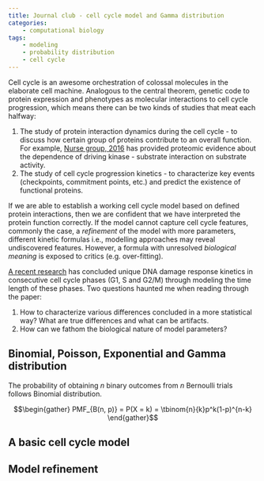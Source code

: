 ```yaml
---
title: Journal club - cell cycle model and Gamma distribution
categories:
    - computational biology
tags:
    - modeling
    - probability distribution
    - cell cycle
---
```


Cell cycle is an awesome orchestration of colossal molecules in the elaborate cell machine. Analogous to the central theorem, genetic code to protein expression and phenotypes as molecular interactions to cell cycle progression, which means there can be two kinds of studies that meat each halfway:



1. The study of protein interaction dynamics during the cell cycle - to discuss how certain group of proteins contribute to an overall function. For example, <a href="https://dx.doi.org/10.1016/j.cell.2016.11.034">Nurse group, 2016</a> has provided proteomic evidence about the dependence of driving kinase - substrate interaction on substrate activity.
2. The study of cell cycle progression kinetics - to characterize key events (checkpoints, commitment points, etc.) and predict the existence of functional proteins.

If we are able to establish a working cell cycle model based on defined protein interactions, then we are confident that we have interpreted the protein function correctly. If the model cannot capture cell cycle features, commonly the case, a _refinement_ of the model with more parameters, different kinetic formulas i.e., modelling approaches may reveal undiscovered features. However, a formula with unresolved _biological meaning_ is exposed to critics (e.g. over-fitting).

[A recent research](https://doi.org/10.1016/j.cels.2017.09.015) has concluded unique DNA damage response kinetics in consecutive cell cycle phases (G1, S and G2/M) through modeling the time length of these phases. Two questions haunted me when reading through the paper:

1. How to characterize various differences concluded in a more statistical way? What are true differences and what can be artifacts.
2. How can we fathom the biological nature of model parameters?

## Binomial, Poisson, Exponential and Gamma distribution

The probability of obtaining $n$ binary outcomes from $n$ Bernoulli trials follows Binomial distribution.
<br/>

$$\begin{gather}
 PMF_{B(n, p)} = P(X = k) = \tbinom{n}{k}p^k(1-p)^{n-k}
\end{gather}$$



## A basic cell cycle model



## Model refinement




